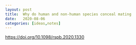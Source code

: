 ```yaml
---
layout: post
title:  Why do human and non-human species conceal mating
date:   2020-08-06
categories: [ideas,notes]
---
```



https://doi.org/10.1098/rspb.2020.1330